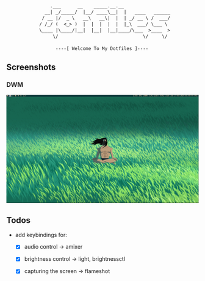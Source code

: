<!-- from https://github.com/mohabaks/dotfiles -->
```
			    .___      __    _____.__.__                 
			  __| _/_____/  |__/ ____\__|  |   ____   ______
			 / __ |/  _ \   __\   __\|  |  | _/ __ \ /  ___/
			/ /_/ (  <_> )  |  |  |  |  |  |_\  ___/ \___ \ 
			\____ |\____/|__|  |__|  |__|____/\___  >____  >
			     \/                               \/     \/ 

			      ----[ Welcome To My Dotfiles ]----
```

## Screenshots

### DWM

![27-01-2024](screenshots/dwm/dwm-27-01-24.png)


## Todos

- add keybindings for:
    - [X] audio control -> amixer
    - [X] brightness control -> light, brightnessctl
    - [X] capturing the screen -> flameshot

